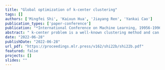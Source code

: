 ```yaml
---
title: "Global optimization of k-center clustering"
tags: []
authors: ['Mingfei Shi', 'Kaixun Hua', 'Jiayang Ren', 'Yankai Cao']
publication_types: ['paper-conference']
publication: "*International Conference on Machine Learning, 19956-19966*"
abstract: " k-center problem is a well-known clustering method and can be formulated as a mixed-integer nonlinear programming problem. This work provides a practical global optimization algorithm for this task based on a reduced-space spatial branch and bound scheme. This algorithm can guarantee convergence to the global optimum by only branching on the centers of clusters, which is independent of the dataset’s cardinality. In addition, a set of feasibility-based bounds tightening techniques are proposed to narrow down the domain of centers and significantly accelerate the convergence. To demonstrate the capacity of this algorithm, we present computational results on 32 datasets. Notably, for the dataset with 14 million samples and 3 features, the serial implementation of the algorithm can converge to an optimality gap of 0.1% within 2 hours. Compared with a heuristic method, the global optimum obtained by our algorithm can reduce the objective function on average by 30.4%."
date: "2022-06-28"
publishDate: "2022-06-28"
url_pdf: "https://proceedings.mlr.press/v162/shi22b/shi22b.pdf"
featured: false
projects: []
slides: ""
---
```

